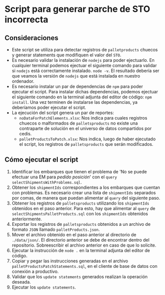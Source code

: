 # Script para generar parche de STO incorrecta

## Consideraciones

- Este script se utiliza para detectar registros de `palletproducts` chuecos y generar statements que modifiquen el valor del `STO`.
- Es necesario validar la instalación de `nodejs` para poder ejectuarlo. En cualquier terminal podemos ejectuar el siguiente comando para validar si `nodejs` está correctamente instalado. `node -v`. El resultado debería ser que veamos la versión de `nodejs` que está instalada en nuestro ordenador.
- Es necesario instalar un par de dependencias de `npm` para poder ejecutar el script. Para instalar dichas dependencias, podemos ejectuar el siguiente comando en la terminal adjunta del editor de código: `npm install`. Una vez terminen de instalarse las dependencias, ya deberíamos poder ejecutar el script.
- La ejecución del script genera un par de reportes:
    - `noDataForPatchElements.xlsx`: Nos indica para cuales registros chuecos o malformados de `palletsproducts` no existe una contraparte de solución en el universo de datos compartidos por cedis.
    - `palletProductsToPatch.xlsx`: Nos indica, luego de haber ejecutado el script, los registros de `palletsproducts` que serán modificados.
 
## Cómo ejecutar el script

1. Identificar los embarques que tienen el problema de 'No se puede efectuar una EM para $pedido$ $posición$' con el `query` `selectShipmentsWithProblems.sql`. 
2. Obtener los `shipmentIds` correspondientes a los embarques que cuentan con problemas. Es necesario crear una lista de `shipmentIds` separados por comas, de manera que puedan alimentar al `query` del siguiente paso.
3. Obtener los registros de `palletsproducts` utilizando los `shipmentIds` obtenidos en el paso anterior. Para esto, hay que alimentar al `query` de `selectShipmentsPalletProducts.sql` con los `shipmentIds` obtenidos anteriormente.
4. Exportar los registros de `palletsproducts` obtenidos a un archivo de formato `JSON` llamado `palletProducts.json`.
5. Mover el archivo obtenido en el paso anterior al directorio de `./data/json/`. El directorio anterior se debe de encontrar dentro del repositorio. Sobreescribir el archivo anterior en caso de que lo solicite.
6. Ejecutar la instrucción de `node .` en la terminal adjunta del editor de código.
7. Copiar y pegar las instrucciones generadas en el archivo `palletProductsPatchStatements.sql`, en el cliente de base de datos con conexión a productivo.
8. Validar que los `update statements` generados realizan la operación deseada.
9. Ejecutar los `update statements`. 